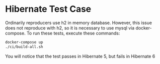 # Hibernate Test Case
Ordinarily reproducers use h2 in memory database. However, this issue does not reproduce with h2, so it is necessary to use mysql via docker-compose. To run these tests, execute these commands:
```bash
docker-compose up  
./ci/build-all.sh
```

You will notice that the test passes in Hibernate 5, but fails in Hibernate 6